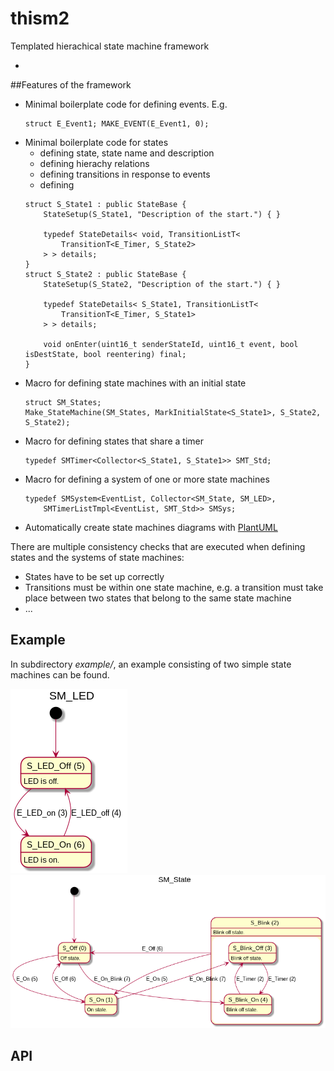 # thism2
Templated hierachical state machine framework

  - 

##Features of the framework

  - Minimal boilerplate code for defining events. E.g. 
    ~~~
    struct E_Event1; MAKE_EVENT(E_Event1, 0);
    ~~~
  - Minimal boilerplate code for states
    - defining state, state name and description
    - defining hierachy relations
    - defining transitions in response to events
    - defining 
    ~~~
    struct S_State1 : public StateBase {
        StateSetup(S_State1, "Description of the start.") { }

        typedef StateDetails< void, TransitionListT<
            TransitionT<E_Timer, S_State2>
        > > details;
    }
    struct S_State2 : public StateBase {
        StateSetup(S_State2, "Description of the start.") { }

        typedef StateDetails< S_State1, TransitionListT<
            TransitionT<E_Timer, S_State1>
        > > details;
    
        void onEnter(uint16_t senderStateId, uint16_t event, bool isDestState, bool reentering) final;
    }
    ~~~
  - Macro for defining state machines with an initial state
    ~~~
    struct SM_States;
    Make_StateMachine(SM_States, MarkInitialState<S_State1>, S_State2, S_State2);
    ~~~
  - Macro for defining states that share a timer
    ~~~
    typedef SMTimer<Collector<S_State1, S_State1>> SMT_Std;
    ~~~
  - Macro for defining a system of one or more state machines
    ~~~
    typedef SMSystem<EventList, Collector<SM_State, SM_LED>, 
        SMTimerListTmpl<EventList, SMT_Std>> SMSys;
    ~~~
  - Automatically create state machines diagrams with [PlantUML](https://plantuml.com/)  

There are multiple consistency checks that are executed when defining states and the systems of state machines:
  - States have to be set up correctly 
  - Transitions must be within one state machine, e.g. a transition must take place between two states that belong to the same state machine
  - ...
  
## Example 

In subdirectory _example/_, an example consisting of two  simple state machines can be found.

![SM_LED](diagrams_out/SM_LED.png) ![SM_Main](diagrams_out/SM_State.png)

## API

